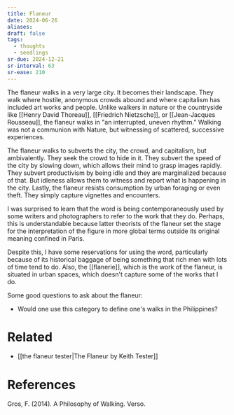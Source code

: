 ```yaml
---
title: Flaneur
date: 2024-06-26
aliases: 
draft: false
tags:
  - thoughts
  - seedlings
sr-due: 2024-12-21
sr-interval: 63
sr-ease: 210
---
```

The flaneur walks in a very large city. It becomes their landscape. They walk where hostile, anonymous crowds abound and where capitalism has included art works and people. Unlike walkers in nature or the countryside like [[Henry David Thoreau]], [[Friedrich Nietzsche]], or [[Jean-Jacques Rousseau]], the flaneur walks in "an interrupted, uneven rhythm.” Walking was not a communion with Nature, but witnessing of scattered, successive experiences.

The flaneur walks to subverts the city, the crowd, and capitalism, but ambivalently. They seek the crowd to hide in it. They subvert the speed of the city by slowing down, which allows their mind to grasp images rapidly. They subvert productivism by being idle and they are marginalized because of that. But idleness allows them to witness and report what is happening in the city. Lastly, the flaneur resists consumption by urban foraging or even theft. They simply capture vignettes and encounters.

I was surprised to learn that the word is being contemporaneously used by some writers and photographers to refer to the work that they do. Perhaps, this is understandable because latter theorists of the flaneur set the stage for the interpretation of the figure in more global terms outside its original meaning confined in Paris.

Despite this, I have some reservations for using the word, particularly because of its historical baggage of being something that rich men with lots of time tend to do. Also, the [[flanerie]], which is the work of the flaneur, is situated in urban spaces, which doesn't capture some of the works that I do.

Some good questions to ask about the flaneur:
- Would one use this category to define one's walks in the Philippines?

# Related

- [[the flaneur tester|The Flaneur by Keith Tester]]

# References

Gros, F. (2014). A Philosophy of Walking. Verso.